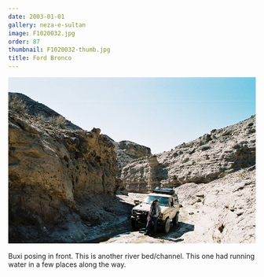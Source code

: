 ```yaml
---
date: 2003-01-01
gallery: neza-e-sultan
image: F1020032.jpg
order: 87
thumbnail: F1020032-thumb.jpg
title: Ford Bronco
---
```


![Ford Bronco](./F1020032.jpg)

Buxi posing in front. This is another river bed/channel. This one had running water in a few places along the way.